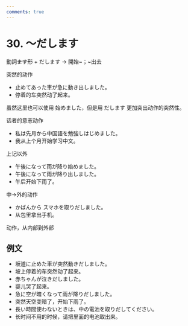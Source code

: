 ```yaml
---
comments: true
---
```


# 30. ～だします

動詞~~ます形~~ + だします ->  開始~；~出去    

突然的动作

- 止めてあった車が急に動き出しました。
- 停着的车突然动了起来。

虽然这里也可以使用 始めました，但是用 だします 更加突出动作的突然性。

话者的意志动作

- 私は先月から中国語を勉強しはじめました。
- 我从上个月开始学习中文。

上记以外

- 午後になって雨が降り始めました。
- 午後になって雨が降り出しました。
- 午后开始下雨了。

中->外的动作

- かばんから スマホを取りだしました。
- 从包里拿出手机。

动作，从内部到外部

## 例文

- 坂道に止めた車が突然動きだしました。
- 坡上停着的车突然动了起来。
- 赤ちゃんが泣きだしました。
- 婴儿哭了起来。
- 急に空が暗くなって雨が降りだしました。
- 突然天空变暗了，开始下雨了。
- 長い時間使わないときは、中の電池を取りだしてください。
- 长时间不用的时候，请把里面的电池取出来。
